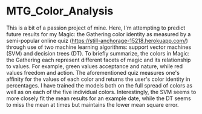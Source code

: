 # MTG_Color_Analysis
This is a bit of a passion project of mine. Here, I'm attempting to predict future results for my Magic: the Gathering color identity as measured by a semi-popular online quiz (https://still-anchorage-15218.herokuapp.com/) through use of two machine learning algorithms: support vector machines (SVM) and decision trees (DT). To briefly summarize, the colors in Magic: the Gathering each represent different facets of magic and its relationship to values. For example, green values acceptance and nature, while red values freedom and action. The aforementioned quiz measures one's affinity for the values of each color and returns the user's color identity in percentages. 
I have trained the models both on the full spread of colors as well as on each of the five individual colors. Interestingly, the SVM seems to more closely fit the mean results for an example date, while the DT seems to miss the mean at times but maintains the lower mean square error. 
